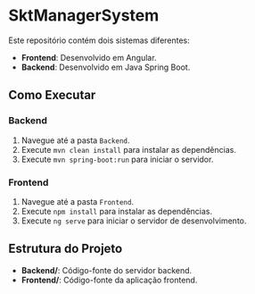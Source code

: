# SktManagerSystem

Este repositório contém dois sistemas diferentes:
- **Frontend**: Desenvolvido em Angular.
- **Backend**: Desenvolvido em Java Spring Boot.

## Como Executar

### Backend
1. Navegue até a pasta `Backend`.
2. Execute `mvn clean install` para instalar as dependências.
3. Execute `mvn spring-boot:run` para iniciar o servidor.

### Frontend
1. Navegue até a pasta `Frontend`.
2. Execute `npm install` para instalar as dependências.
3. Execute `ng serve` para iniciar o servidor de desenvolvimento.

## Estrutura do Projeto

- **Backend/**: Código-fonte do servidor backend.
- **Frontend/**: Código-fonte da aplicação frontend.
